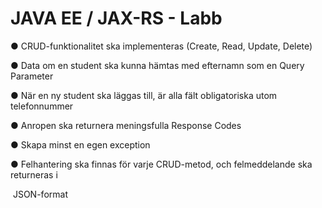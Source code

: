 # JAVA EE / JAX-RS - Labb



● CRUD-funktionalitet ska implementeras (Create, Read, Update, Delete)

● Data om en student ska kunna hämtas med efternamn som en Query Parameter

● När en ny student ska läggas till, är alla fält obligatoriska utom telefonnummer

● Anropen ska returnera meningsfulla Response Codes

● Skapa minst en egen exception

● Felhantering ska finnas för varje CRUD-metod, och felmeddelande ska returneras i

​	JSON-format

